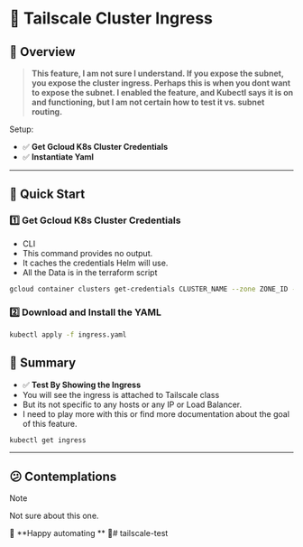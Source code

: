 # 🚀 Tailscale Cluster Ingress

## 🌟 Overview  

> **This feature, I am not sure I understand. If you expose the subnet, you expose the cluster ingress.
> Perhaps this is when you dont want to expose the subnet. I enabled the feature, and Kubectl says it is on
> and functioning, but I am not certain how to test it vs. subnet routing.** 

Setup:  
- ✅ **Get Gcloud K8s Cluster Credentials**
- ✅ **Instantiate Yaml**      

---

## 🚀 Quick Start  
### 1️⃣ Get Gcloud K8s Cluster Credentials
- CLI
- This command provides no output.
- It caches the credentials Helm will use.
- All the Data is in the terraform script
```sh
gcloud container clusters get-credentials CLUSTER_NAME --zone ZONE_ID --project PROJECT_ID
```
### 2️⃣ Download and Install the YAML  
```sh
kubectl apply -f ingress.yaml
```
## 📌 Summary  

- ✅ **Test By Showing the Ingress**
- You will see the ingress is attached to Tailscale class 
- But its not specific to any hosts or any IP or Load Balancer.
- I need to play more with this or find more documentation about the goal of this feature.
```sh
kubectl get ingress
```
---
## 😕 Contemplations
> [!NOTE]
> Not sure about this one.

🔗 **Happy automating ** 🚀# tailscale-test
